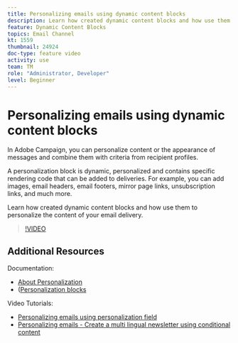 ```yaml
---
title: Personalizing emails using dynamic content blocks
description: Learn how created dynamic content blocks and how use them to personalize the content of your email delivery.
feature: Dynamic Content Blocks
topics: Email Channel
kt: 1559
thumbnail: 24924 
doc-type: feature video
activity: use
team: TM
role: "Administrator, Developer"
level: Beginner
---
```


# Personalizing emails using dynamic content blocks

In Adobe Campaign, you can personalize content or the appearance of messages and combine them with criteria from recipient profiles.

A personalization block is dynamic, personalized and contains specific rendering code that can be added to deliveries. For example, you can add images, email headers, email footers, mirror page links, unsubscription links, and much more.

Learn how created dynamic content blocks and how use them to personalize the content of your email delivery.

>[!VIDEO](https://video.tv.adobe.com/v/24924?quality=12)

## Additional Resources

Documentation:

* [About Personalization](https://docs.adobe.com/content/help/en/campaign-classic/using/sending-messages/personalizing-deliveries/about-personalization.html)
* ([Personalization blocks](https://docs.adobe.com/content/help/en/campaign-classic/using/sending-messages/personalizing-deliveries/personalization-blocks.html)

Video Tutorials:

* [Personalizing emails using personalization field](/help/sending-messages/email-channel/personalizing-emails-using-personalization-fields.md)
* [Personalizing emails - Create a multi lingual newsletter using conditional content](/help/sending-messages/email-channel/personalizing-emails-create-a-multi-lingual-newsletter-using-conditional-content.md)
